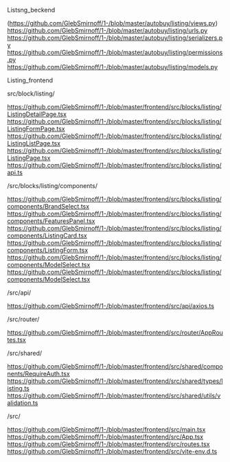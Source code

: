 Listsng_beckend


(https://github.com/GlebSmirnoff/1-/blob/master/autobuy/listing/views.py)
https://github.com/GlebSmirnoff/1-/blob/master/autobuy/listing/urls.py
https://github.com/GlebSmirnoff/1-/blob/master/autobuy/listing/serializers.py
https://github.com/GlebSmirnoff/1-/blob/master/autobuy/listing/permissions.py
https://github.com/GlebSmirnoff/1-/blob/master/autobuy/listing/models.py


Listing_frontend


src/block/listing/


https://github.com/GlebSmirnoff/1-/blob/master/frontend/src/blocks/listing/ListingDetailPage.tsx
https://github.com/GlebSmirnoff/1-/blob/master/frontend/src/blocks/listing/ListingFormPage.tsx
https://github.com/GlebSmirnoff/1-/blob/master/frontend/src/blocks/listing/ListingListPage.tsx
https://github.com/GlebSmirnoff/1-/blob/master/frontend/src/blocks/listing/ListingPage.tsx
https://github.com/GlebSmirnoff/1-/blob/master/frontend/src/blocks/listing/api.ts


/src/blocks/listing/components/


https://github.com/GlebSmirnoff/1-/blob/master/frontend/src/blocks/listing/components/BrandSelect.tsx
https://github.com/GlebSmirnoff/1-/blob/master/frontend/src/blocks/listing/components/FeaturesPanel.tsx
https://github.com/GlebSmirnoff/1-/blob/master/frontend/src/blocks/listing/components/ListingCard.tsx
https://github.com/GlebSmirnoff/1-/blob/master/frontend/src/blocks/listing/components/ListingForm.tsx
https://github.com/GlebSmirnoff/1-/blob/master/frontend/src/blocks/listing/components/ModelSelect.tsx
https://github.com/GlebSmirnoff/1-/blob/master/frontend/src/blocks/listing/components/ModelSelect.tsx

/src/api/

https://github.com/GlebSmirnoff/1-/blob/master/frontend/src/api/axios.ts

/src/router/

https://github.com/GlebSmirnoff/1-/blob/master/frontend/src/router/AppRoutes.tsx

/src/shared/

https://github.com/GlebSmirnoff/1-/blob/master/frontend/src/shared/components/RequireAuth.tsx
https://github.com/GlebSmirnoff/1-/blob/master/frontend/src/shared/types/listing.ts
https://github.com/GlebSmirnoff/1-/blob/master/frontend/src/shared/utils/validation.ts

/src/

https://github.com/GlebSmirnoff/1-/blob/master/frontend/src/main.tsx
https://github.com/GlebSmirnoff/1-/blob/master/frontend/src/App.tsx
https://github.com/GlebSmirnoff/1-/blob/master/frontend/src/routes.tsx
https://github.com/GlebSmirnoff/1-/blob/master/frontend/src/vite-env.d.ts



